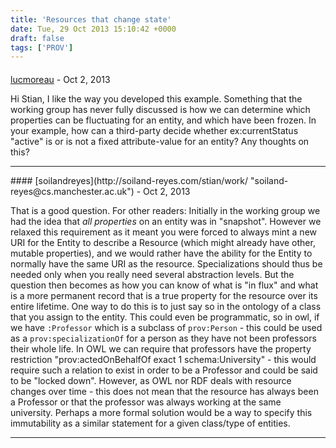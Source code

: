 ```yaml
---
title: 'Resources that change state'
date: Tue, 29 Oct 2013 15:10:42 +0000
draft: false
tags: ['PROV']
---
```



#### 
[lucmoreau](http://lucmoreau.wordpress.com "l.moreau@ecs.soton.ac.uk") - <time datetime="2013-10-29 15:52:02">Oct 2, 2013</time>

Hi Stian, I like the way you developed this example. Something that the working group has never fully discussed is how we can determine which properties can be fluctuating for an entity, and which have been frozen. In your example, how can a third-party decide whether ex:currentStatus "active" is or is not a fixed attribute-value for an entity? Any thoughts on this?
<hr />
#### 
[soilandreyes](http://soiland-reyes.com/stian/work/ "soiland-reyes@cs.manchester.ac.uk") - <time datetime="2013-10-29 17:16:37">Oct 2, 2013</time>

That is a good question. For other readers: Initially in the working group we had the idea that _all properties_ on an entity was in "snapshot". However we relaxed this requirement as it meant you were forced to always mint a new URI for the Entity to describe a Resource (which might already have other, mutable properties), and we would rather have the ability for the Entity to normally have the same URI as the resource. Specializations should thus be needed only when you really need several abstraction levels. But the question then becomes as how you can know of what is "in flux" and what is a more permanent record that is a true property for the resource over its entire lifetime. One way to do this is to just say so in the ontology of a class that you assign to the entity. This could even be programmatic, so in owl, if we have `:Professor` which is a subclass of `prov:Person` - this could be used as a `prov:specializationOf` for a person as they have not been professors their whole life. In OWL we can require that professors have the property restriction "prov:actedOnBehalfOf exact 1 schema:University" - this would require such a relation to exist in order to be a Professor and could be said to be "locked down". However, as OWL nor RDF deals with resource changes over time - this does not mean that the resource has always been a Professor or that the professor was always working at the same university. Perhaps a more formal solution would be a way to specify this immutability as a similar statement for a given class/type of entities.
<hr />
